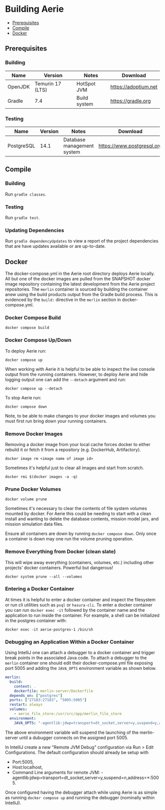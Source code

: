 # Building Aerie

- [Prerequisites](#prerequisites)
- [Compile](#compile)
- [Docker](#docker)

## Prerequisites

### Building

| Name    | Version          | Notes        | Download             |
| ------- | ---------------- | ------------ | -------------------- |
| OpenJDK | Temurin 17 (LTS) | HotSpot JVM  | https://adoptium.net |
| Gradle  | 7.4              | Build system | https://gradle.org   |

### Testing

| Name       | Version | Notes                      | Download                   |
| ---------- | ------- | -------------------------- | -------------------------- |
| PostgreSQL | 14.1    | Database management system | https://www.postgresql.org |

## Compile

### Building

Run `gradle classes`.

### Testing

Run `gradle test`.

### Updating Dependencies

Run `gradle dependencyUpdates` to view a report of the project dependencies that are have updates available or are
up-to-date.

## Docker

The docker-compose.yml in the Aerie root directory deploys Aerie locally. All but one of the docker images are pulled
from the SNAPSHOT docker image repository containing the latest development from the Aerie project repositories.
The `merlin` container is sourced by building the container anew using the build products output from the Gradle build
process. This is evidenced by the `build:` directive in the `merlin`
section in docker-compose.yml.

### Docker Compose Build

`docker compose build`

### Docker Compose Up/Down

To deploy Aerie run:

`docker compose up`

When working with Aerie it is helpful to be able to inspect the live console output from the running containers.
However, to deploy Aerie and hide logging output one can add the `--detach` argument and run:

`docker compose up --detach`

To stop Aerie run:

`docker compose down`

Note, to be able to make changes to your docker images and volumes you must first run bring down your running
containers.

### Remove Docker Images

Removing a docker image from your local cache forces docker to either rebuild it or fetch it from a repository (e.g.
DockerHub, Artifactory).

`docker image rm <image name of image id>`

Sometimes it's helpful just to clear all images and start from scratch.

`docker rmi $(docker images -a -q)`

### Prune Docker Volumes

`docker volume prune`

Sometimes it's necessary to clear the contents of file system volumes mounted by docker. For Aerie this could be needing
to start with a clean install and wanting to delete the database contents, mission model jars, and mission simulation
data files.

Ensure all containers are down by running `docker compose down`. Only once a container is down may one run the volume
pruning operation.

### Remove Everything from Docker (clean slate)

This will wipe away everything (containers, volumes, etc.) including other projects' docker containers. Powerful but
dangerous!

`docker system prune --all --volumes `

### Entering a Docker Container

At times it is helpful to enter a docker container and inspect the filesystem or run cli utilities such as
`psql` or `hasura-cli`. To enter a docker container you can run `docker exec -it` followed by the container name and the
application to run inside the container. For example, a shell can be initialized in the postgres container with:

`docker exec -it aerie-postgres-1 /bin/sh`

### Debugging an Application Within a Docker Container

Using IntelliJ one can attach a debugger to a docker container and trigger break points in the associated Java code. To
attach a debugger to the `merlin` container one should edit their docker-compose.yml file exposing port 5005 and adding
the `JAVA_OPTS` environment variable as shown below.

```yaml
merlin:
  build:
    context: .
    dockerfile: merlin-server/Dockerfile
  depends_on: ["postgres"]
  ports: ["27183:27183", "5005:5005"]
  restart: always
  volumes:
    - aerie_file_store:/usr/src/app/merlin_file_store
  environment:
    JAVA_OPTS: "-agentlib:jdwp=transport=dt_socket,server=y,suspend=y,address=*:5005"
```

The above environment variable will suspend the launching of the merlin-server until a dubugger connects on the assigned
port 5005.

In IntelliJ create a new "Remote JVM Debug" configuration via Run > Edit Configurations. The default configuration
should already be setup with

- Port:5005,
- Host:localhost,
- Command Line arguments for remote JVM: -agentlib:jdwp=transport=dt_socket,server=y,suspend=n,address=\*:5005.

Once configured having the debugger attach while using Aerie is as simple as running `docker compose up` and running the
debugger (nominally within IntelliJ).

